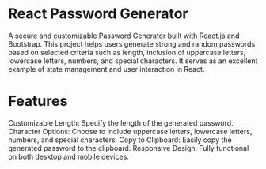 # React Password Generator

A secure and customizable Password Generator built with React.js and Bootstrap. This project helps users generate strong and random passwords based on selected criteria such as length, inclusion of uppercase letters, lowercase letters, numbers, and special characters. It serves as an excellent example of state management and user interaction in React.

# Features
Customizable Length: Specify the length of the generated password.
Character Options: Choose to include uppercase letters, lowercase letters, numbers, and special characters.
Copy to Clipboard: Easily copy the generated password to the clipboard.
Responsive Design: Fully functional on both desktop and mobile devices.
